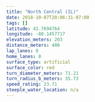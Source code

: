 ```yaml
---
title: "North Central (IL)"
date: 2018-10-07T20:06:31-07:00
tags: []
latitude: 41.7694764
longitude: -88.1457717
elevation_meters: 203
distance_meters: 400
lap_lanes: 8
home_lanes: 8
surface_type: artificial
surface_color: red
turn_diameter_meters: 71.21
turn_radius_b_meters: 35.73
speed_rating: 23.71
steeple_water_location: n/a
---
```


